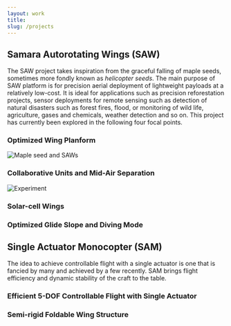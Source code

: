 ```yaml
---
layout: work
title: 
slug: /projects
---
```

## Samara Autorotating Wings (SAW)

The SAW project takes inspiration from the graceful falling of maple seeds, sometimes more fondly known as _helicopter seeds_. The main purpose of SAW platform is for precision aerial deployment of lightweight payloads at a relatively low-cost. It is ideal for applications such as precision reforestation projects, sensor deployments for remote sensing such as detection of natural disasters such as forest fires, flood, or monitoring of wild life, agriculture, gases and chemicals, weather detection and so on. This project has currently been explored in the following four focal points.

### Optimized Wing Planform

![Maple seed and SAWs](https://www.dropbox.com/s/lzkwshrs600lvqu/Cover.jpg?raw=1)

### Collaborative Units and Mid-Air Separation

![Experiment](https://www.dropbox.com/s/ff0ps2mojtno1a7/Experiment.jpg?raw=1)

### Solar-cell Wings



### Optimized Glide Slope and Diving Mode

## Single Actuator Monocopter (SAM)

The idea to achieve controllable flight with a single actuator is one that is fancied by many and achieved by a few recently. SAM brings flight efficiency and dynamic stability of the craft to the table.

### Efficient 5-DOF Controllable Flight with Single Actuator

### Semi-rigid Foldable Wing Structure
<!--stackedit_data:
eyJoaXN0b3J5IjpbLTEyNDIyODAwMDcsMjc5MDY3OTE5XX0=
-->
